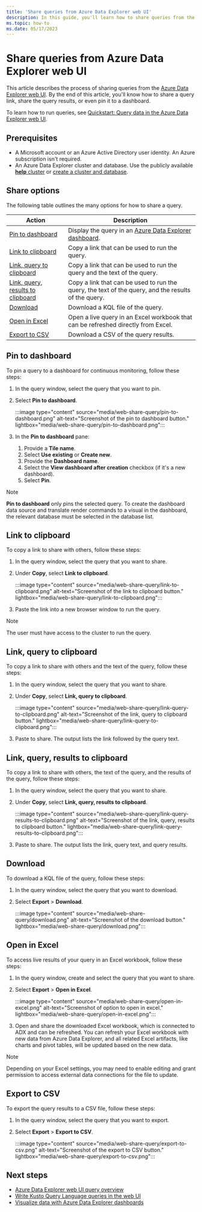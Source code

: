 ```yaml
---
title: 'Share queries from Azure Data Explorer web UI'
description: In this guide, you'll learn how to share queries from the Azure Data Explorer web UI.
ms.topic: how-to
ms.date: 05/17/2023
---
```


# Share queries from Azure Data Explorer web UI

This article describes the process of sharing queries from the [Azure Data Explorer web UI](https://dataexplorer.azure.com/home). By the end of this article, you'll know how to share a query link, share the query results, or even pin it to a dashboard.

To learn how to run queries, see [Quickstart: Query data in the Azure Data Explorer web UI](web-query-data.md).

## Prerequisites

* A Microsoft account or an Azure Active Directory user identity. An Azure subscription isn't required.
* An Azure Data Explorer cluster and database. Use the publicly available [**help** cluster](https://dataexplorer.azure.com/help) or [create a cluster and database](create-cluster-and-database.md).

## Share options

The following table outlines the many options for how to share a query.

|Action|Description|
|--|--|
|[Pin to dashboard](#pin-to-dashboard)|Display the query in an [Azure Data Explorer dashboard](azure-data-explorer-dashboards.md).|
|[Link to clipboard](#link-to-clipboard)|Copy a link that can be used to run the query.|
|[Link, query to clipboard](#link-query-to-clipboard)|Copy a link that can be used to run the query and the text of the query.|
|[Link, query, results to clipboard](#link-query-results-to-clipboard)|Copy a link that can be used to run the query, the text of the query, and the results of the query.|
|[Download](#download)|Download a KQL file of the query.|
|[Open in Excel](#open-in-excel)|Open a live query in an Excel workbook that can be refreshed directly from Excel.|
|[Export to CSV](#export-to-csv)|Download a CSV of the query results.|

## Pin to dashboard

To pin a query to a dashboard for continuous monitoring, follow these steps:

1. In the query window, select the query that you want to pin.

1. Select **Pin to dashboard**.

    :::image type="content" source="media/web-share-query/pin-to-dashboard.png" alt-text="Screenshot of the pin to dashboard button." lightbox="media/web-share-query/pin-to-dashboard.png":::

1. In the **Pin to dashboard** pane:
    1. Provide a **Tile name**.
    1. Select **Use existing** or **Create new**.
    1. Provide the **Dashboard name**.
    1. Select the **View dashboard after creation** checkbox (if it's a new dashboard).
    1. Select **Pin**.

> [!NOTE]
> **Pin to dashboard** only pins the selected query. To create the dashboard data source and translate render commands to a visual in the dashboard, the relevant database must be selected in the database list.

## Link to clipboard

To copy a link to share with others, follow these steps:

1. In the query window, select the query that you want to share.

1. Under **Copy**, select **Link to clipboard**.

    :::image type="content" source="media/web-share-query/link-to-clipboard.png" alt-text="Screenshot of the link to clipboard button." lightbox="media/web-share-query/link-to-clipboard.png":::

1. Paste the link into a new browser window to run the query.

> [!NOTE]
> The user must have access to the cluster to run the query.

## Link, query to clipboard

To copy a link to share with others and the text of the query, follow these steps:

1. In the query window, select the query that you want to share.

1. Under **Copy**, select **Link, query to clipboard**.

    :::image type="content" source="media/web-share-query/link-query-to-clipboard.png" alt-text="Screenshot of the link, query to clipboard button." lightbox="media/web-share-query/link-query-to-clipboard.png":::

1. Paste to share. The output lists the link followed by the query text.

## Link, query, results to clipboard

To copy a link to share with others, the text of the query, and the results of the query, follow these steps:

1. In the query window, select the query that you want to share.

1. Under **Copy**, select **Link, query, results to clipboard**.

    :::image type="content" source="media/web-share-query/link-query-results-to-clipboard.png" alt-text="Screenshot of the link, query, results to clipboard button." lightbox="media/web-share-query/link-query-results-to-clipboard.png":::

1. Paste to share. The output lists the link, query text, and query results.

## Download

To download a KQL file of the query, follow these steps:

1. In the query window, select the query that you want to download.

1. Select **Export** > **Download**.

    :::image type="content" source="media/web-share-query/download.png" alt-text="Screenshot of the download button." lightbox="media/web-share-query/download.png":::

## Open in Excel

To access live results of your query in an Excel workbook, follow these steps:

1. In the query window, create and select the query that you want to share.

1. Select **Export** > **Open in Excel**.

    :::image type="content" source="media/web-share-query/open-in-excel.png" alt-text="Screenshot of option to open in excel." lightbox="media/web-share-query/open-in-excel.png":::

1. Open and share the downloaded Excel workbook, which is connected to ADX and can be refreshed. You can refresh your Excel workbook with new data from Azure Data Explorer, and all related Excel artifacts, like charts and pivot tables, will be updated based on the new data.

> [!NOTE]
> Depending on your Excel settings, you may need to enable editing and grant permission to access external data connections for the file to update.

## Export to CSV

To export the query results to a CSV file, follow these steps:

1. In the query window, select the query that you want to export.

1. Select **Export** > **Export to CSV**.

    :::image type="content" source="media/web-share-query/export-to-csv.png" alt-text="Screenshot of the export to CSV button." lightbox="media/web-share-query/export-to-csv.png":::

## Next steps

* [Azure Data Explorer web UI query overview](web-ui-query-overview.md)
* [Write Kusto Query Language queries in the web UI](web-ui-kql.md)
* [Visualize data with Azure Data Explorer dashboards](azure-data-explorer-dashboards.md)
